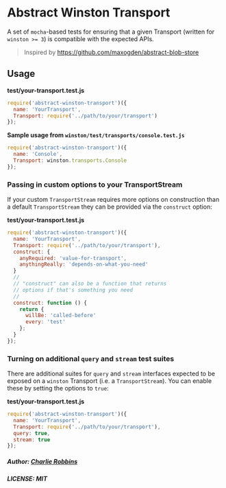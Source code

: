 # Abstract Winston Transport

A set of `mocha`-based tests for ensuring that a given Transport (written for `winston >= 3`) is compatible with the expected APIs.

> Inspired by https://github.com/maxogden/abstract-blob-store

## Usage

**test/your-transport.test.js**
``` js
require('abstract-winston-transport')({
  name: 'YourTransport',
  Transport: require('../path/to/your/transport')
});
```

**Sample usage from `winston/test/transports/console.test.js`**
``` js
require('abstract-winston-transport')({
  name: 'Console',
  Transport: winston.transports.Console
});
```

### Passing in custom options to your TransportStream

If your custom `TransportStream` requires more options on construction than a default `TransportStream` they can be provided via the `construct` option:

**test/your-transport.test.js**
``` js
require('abstract-winston-transport')({
  name: 'YourTransport',
  Transport: require('../path/to/your/transport'),
  construct: {
    anyRequired: 'value-for-transport',
    anythingReally: 'depends-on-what-you-need'
  }
  //
  // "construct" can also be a function that returns
  // options if that's something you need
  //
  construct: function () {
    return {
      willBe: 'called-before'
      every: 'test'
    };
  }
});
```

### Turning on additional `query` and `stream` test suites

There are additional suites for `query` and `stream` interfaces expected to be exposed on a `winston` Transport (i.e. a `TransportStream`). You can enable these by setting the options to `true`:

**test/your-transport.test.js**
``` js
require('abstract-winston-transport')({
  name: 'YourTransport',
  Transport: require('../path/to/your/transport'),
  query: true,
  stream: true
});
```

##### Author: [Charlie Robbins](https://github.com/indexzero)
##### LICENSE: MIT
